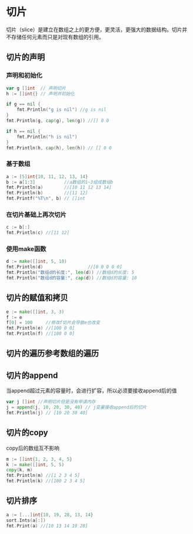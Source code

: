 # 切片
切片（slice）是建立在数组之上的更方便，更灵活，更强大的数据结构。切片并不存储任何元素而只是对现有数组的引用。

## 切片的声明

### 声明和初始化

```go
var g []int  // 声明切片
h := []int{} // 声明并初始化

if g == nil {
    fmt.Println("g is nil") //g is nil
}
fmt.Println(g, cap(g), len(g)) //[] 0 0

if h == nil {
    fmt.Println("h is nil")
}
fmt.Println(h, cap(h), len(h)) // [] 0 0
```

### 基于数组

```go
a := [5]int{10, 11, 12, 13, 14}
b := a[1:3]           //a数组的1~3组成数组b
fmt.Println(a)        //[10 11 12 13 14]
fmt.Println(b)        //[11 12]
fmt.Printf("%T\n", b) // []int
```

### 在切片基础上再次切片

```go
c := b[:]
fmt.Println(c) //[11 12]
```

### 使用make函数

```go
d := make([]int, 5, 10)
fmt.Println(d)                 //[0 0 0 0 0]
fmt.Println("数组d的长度:", len(d)) //数组d的长度: 5
fmt.Println("数组d的容量:", cap(d)) //数组d的容量: 10
```
## 切片的赋值和拷贝

```go
e := make([]int, 3, 3)
f := e
f[0] = 100     //修改f切片会导致e也改变
fmt.Println(e) //[100 0 0]
fmt.Println(f) //[100 0 0]
```

## 切片的遍历参考数组的遍历

## 切片的append

当append超过元素的容量时，会进行扩容，所以必须要接收append后的值

```go
var j []int //声明切片但是没有申请内存
j = append(j, 10, 20, 30, 40) // j变量接收append后的切片
fmt.Println(j) // [10 20 30 40]
```
## 切片的copy

copy后的数组互不影响

```go
m := []int{1, 2, 3, 4, 5}
k := make([]int, 5, 5)
copy(k, m)
fmt.Println(m) //[1 2 3 4 5]
fmt.Println(k) //[100 2 3 4 5]
```

## 切片排序

```go
a := [...]int{10, 19, 28, 13, 14}
sort.Ints(a[:])
fmt.Print(a) //[10 13 14 19 28]
```